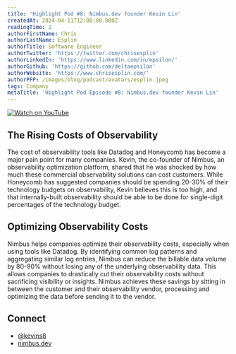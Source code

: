 ```yaml
---
title: 'Highlight Pod #8: Nimbus.dev founder Kevin Lin'
createdAt: 2024-04-11T12:00:00.000Z
readingTime: 2
authorFirstName: Chris
authorLastName: Esplin
authorTitle: Software Engineer
authorTwitter: 'https://twitter.com/chrisesplin'
authorLinkedIn: 'https://www.linkedin.com/in/epsilon/'
authorGithub: 'https://github.com/deltaepsilon'
authorWebsite: 'https://www.chrisesplin.com/'
authorPFP: /images/blog/podcast/avatars/esplin.jpeg
tags: Company
metaTitle: 'Highlight Pod Episode #8: Nimbus.dev founder Kevin Lin'
---
```



[![Watch on YouTube](/images/blog/podcast/8/play.png)](https://dub.sh/BbjrncD)


## The Rising Costs of Observability 
The cost of observability tools like Datadog and Honeycomb has become a major pain point for many companies. Kevin, the co-founder of Nimbus, an observability optimization platform, shared that he was shocked by how much these commercial observability solutions can cost customers. While Honeycomb has suggested companies should be spending 20-30% of their technology budgets on observability, Kevin believes this is too high, and that internally-built observability should be able to be done for single-digit percentages of the technology budget.

## Optimizing Observability Costs
Nimbus helps companies optimize their observability costs, especially when using tools like Datadog. By identifying common log patterns and aggregating similar log entries, Nimbus can reduce the billable data volume by 80-90% without losing any of the underlying observability data. This allows companies to drastically cut their observability costs without sacrificing visibility or insights. Nimbus achieves these savings by sitting in between the customer and their observability vendor, processing and optimizing the data before sending it to the vendor.

## Connect

- [@kevins8](https://twitter.com/kevins8)
- [nimbus.dev](https://nimbus.dev/)
